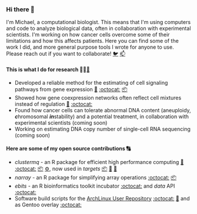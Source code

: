 ### Hi there 👋

I'm Michael, a computational biologist. This means that I'm using computers and code to analyze biological data, often in collaboration with experimental scientists. I'm working on how cancer cells overcome some of their limitations and how this affects patients. Here you can find some of the work I did, and more general purpose tools I wrote for anyone to use. Please reach out if you want to collaborate! [🐦](https://twitter.com/_ms03) [📫](mailto:mschu.dev@gmail.com)

#### This is what I do for research 👨‍🔬[🔗](https://scholar.google.com/citations?user=z6mKdjAAAAAJ&hl=en)

* Developed a reliable method for the estimating of cell signaling pathways from gene expression [📰](https://www.nature.com/articles/s41467-017-02391-6) [:octocat:](https://github.com/saezlab/footprints) [📦](http://bioconductor.org/packages/release/bioc/html/progeny.html)
* Showed how gene coexpression networks often reflect cell mixtures instead of regulation [📰](https://www.sciencedirect.com/science/article/abs/pii/S187493991930046X) [:octocat:](https://github.com/mschubert/GRN-aneup-purity)
* Found how cancer cells can tolerate abnormal DNA content (aneuploidy, ***c***hromosomal ***in***stability) and a potential treatment, in collaboration with experimental scientists (coming soon)
* Working on estimating DNA copy number of single-cell RNA sequencing (coming soon)

#### Here are some of my open source contributions 🔠

* *clustermq* - an R package for efficient high performance computing [📰](https://academic.oup.com/bioinformatics/article/35/21/4493/5499081) [:octocat:](https://github.com/mschubert/clustermq) [📦](https://cran.r-project.org/package=clustermq) [:gear:](https://github.com/mschubert/clustermq-performance), now used in *targets* [📦](https://github.com/ropensci/targets) [📖](https://books.ropensci.org/targets/) [🧔](https://github.com/wlandau)
* *narray* - an R package for simplifying array operations [:octocat:](https://github.com/mschubert/narray)  [📦](https://cran.r-project.org/package=narray)
* *ebits* - an R bioinformatics toolkit incubator [:octocat:](https://github.com/mschubert/ebits) and *data* API [:octocat:](https://github.com/mschubert/data)
* Software build scripts for the [ArchLinux User Repository](https://aur.archlinux.org/) [:octocat:](https://github.com/mschubert/PKGBUILDs) [🔗](https://aur.archlinux.org/packages/?K=mschu&SeB=m) and as Gentoo overlay [:octocat:](https://github.com/mschubert/overlay)

<!--
**mschubert/mschubert** is a ✨ _special_ ✨ repository because its `README.md` (this file) appears on your GitHub profile.

Here are some ideas to get you started:

- 🔭 I’m currently working on ...
- 🌱 I’m currently learning ...
- 👯 I’m looking to collaborate on ...
- 🤔 I’m looking for help with ...
- 💬 Ask me about ...
- 📫 How to reach me: ...
- 😄 Pronouns: ...
- ⚡ Fun fact: ...
-->
